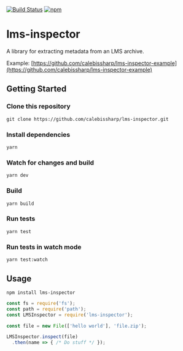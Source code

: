 [![Build Status](https://travis-ci.org/calebissharp/lms-inspector.svg?branch=master)](https://travis-ci.org/calebissharp/lms-inspector)
[![npm](https://img.shields.io/npm/v/lms-inspector.svg)](https://www.npmjs.com/package/lms-inspector)
# lms-inspector

A library for extracting metadata from an LMS archive.

Example: [https://github.com/calebissharp/lms-inspector-example](https://github.com/calebissharp/lms-inspector-example)

## Getting Started

### Clone this repository
`git clone https://github.com/calebissharp/lms-inspector.git`

### Install dependencies
`yarn`

### Watch for changes and build
`yarn dev`

### Build
`yarn build`

### Run tests
`yarn test`

### Run tests in watch mode
`yarn test:watch`

## Usage
`npm install lms-inspector`

```javascript
const fs = require('fs');
const path = require('path');
const LMSInspector = require('lms-inspector');

const file = new File(['hello world'], 'file.zip');

LMSInspector.inspect(file)
  .then(name => { /* Do stuff */ });
```

